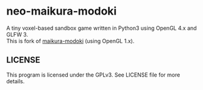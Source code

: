 # neo-maikura-modoki

A tiny voxel-based sandbox game written in Python3 using OpenGL 4.x and GLFW 3.  
This is fork of [maikura-modoki](https://github.com/Rinwasyu/maikura-modoki) (using OpenGL 1.x).  

## LICENSE
This program is licensed under the GPLv3. See LICENSE file for more details.
